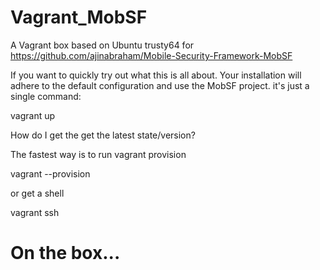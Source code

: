 # Vagrant_MobSF
A Vagrant box based on Ubuntu trusty64 for https://github.com/ajinabraham/Mobile-Security-Framework-MobSF

If you want to quickly try out what this is all about. Your installation will adhere to the default configuration and use the MobSF project. it's just a single command:

vagrant up

How do I get the get the latest state/version?

The fastest way is to run vagrant provision

vagrant --provision 

or get a shell

vagrant ssh
# On the box...
